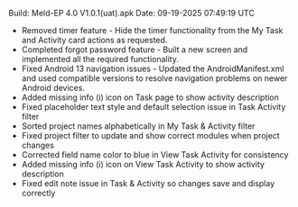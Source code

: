Build: Meld-EP 4.0 V1.0.1(uat).apk
Date: 09-19-2025 07:49:19 UTC

- Removed timer feature - Hide the timer functionality from the My Task and Activity card actions as requested.
- Completed forgot password feature - Built a new screen and implemented all the required functionality.
- Fixed Android 13 navigation issues - Updated the AndroidManifest.xml and used compatible versions to resolve navigation problems on newer Android devices.
- Added missing info (i) icon on Task page to show activity description
- Fixed placeholder text style and default selection issue in Task Activity filter 
- Sorted project names alphabetically in My Task & Activity filter
- Fixed project filter to update and show correct modules when project changes
- Corrected field name color to blue in View Task Activity for consistency
- Added missing info (i) icon on View Task Activity to show activity description
- Fixed edit note issue in Task & Activity so changes save and display correctly
